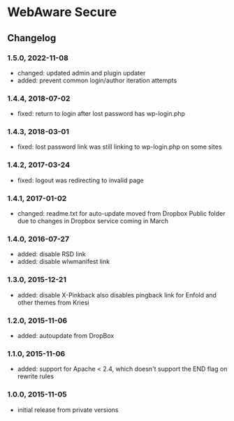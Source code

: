 # WebAware Secure

## Changelog

### 1.5.0, 2022-11-08

* changed: updated admin and plugin updater
* added: prevent common login/author iteration attempts

### 1.4.4, 2018-07-02

* fixed: return to login after lost password has wp-login.php

### 1.4.3, 2018-03-01

* fixed: lost password link was still linking to wp-login.php on some sites

### 1.4.2, 2017-03-24

* fixed: logout was redirecting to invalid page

### 1.4.1, 2017-01-02

* changed: readme.txt for auto-update moved from Dropbox Public folder due to changes in Dropbox service coming in March

### 1.4.0, 2016-07-27

* added: disable RSD link
* added: disable wlwmanifest link

### 1.3.0, 2015-12-21

* added: disable X-Pinkback also disables pingback link for Enfold and other themes from Kriesi

### 1.2.0, 2015-11-06

* added: autoupdate from DropBox

### 1.1.0, 2015-11-06

* added: support for Apache < 2.4, which doesn't support the END flag on rewrite rules

### 1.0.0, 2015-11-05

* initial release from private versions
